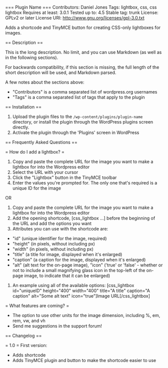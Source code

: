 === Plugin Name ===
Contributors: Daniel Jones
Tags: lightbox, css, css lightbox
Requires at least: 3.0.1
Tested up to: 4.5
Stable tag: trunk
License: GPLv2 or later
License URI: http://www.gnu.org/licenses/gpl-3.0.txt

Adds a shortcode and TinyMCE button for creating CSS-only lightboxes for images.

== Description ==

This is the long description.  No limit, and you can use Markdown (as well as in the following sections).

For backwards compatibility, if this section is missing, the full length of the short description will be used, and
Markdown parsed.

A few notes about the sections above:

*   "Contributors" is a comma separated list of wordpress.org usernames
*   "Tags" is a comma separated list of tags that apply to the plugin

== Installation ==

1. Upload the plugin files to the `/wp-content/plugins/plugin-name` directory, or install the plugin through the WordPress plugins screen directly.
1. Activate the plugin through the 'Plugins' screen in WordPress

== Frequently Asked Questions ==

= How do I add a lightbox? =

1. Copy and paste the complete URL for the image you want to make a lightbox for into the Wordpress editor
1. Select the URL with your cursor
1. Click the "Lightbox" button in the TinyMCE toolbar
1. Enter the values you're prompted for. The only one that's required is a unique ID for the image

OR

1. Copy and paste the complete URL for the image you want to make a lightbox for into the Wordpress editor
1. Add the opening shortcode, [css_lightbox ...] before the beginning of the URL and add the options you want
1. Attributes you can use with the shortcode are:
* "id" (unique identifier for the image, required)
* "height" (in pixels, without including px)
* "width" (in pixels, without including px)
* "title" (a title for image, displayed when it's enlarged)
* "caption" (a caption for the image, displayed when it's enlarged)
* "alt" (alt text for the on-page image), "icon" ('true' or 'false' - whether or not to include a small magnifying glass icon in the top-left of the on-page image, to indicate that it can be enlarged)
1. An example using all of the available options: [css_lightbox id="uniqueID" height="400" width="400" title="A title" caption="A caption" alt="Some alt text" icon="true"]Image URL[/css_lightbox]

= What features are coming? =
* The option to use other units for the image dimension, including %, em, rem, vw, and vh
* Send me suggestions in the support forum!

== Changelog ==

= 1.0 =
First version:
* Adds shortcode
* Adds TinyMCE plugin and button to make the shortcode easier to use